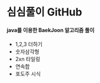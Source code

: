 <html>
<h1>심심풀이 GitHub</h1>
<h4>java를 이용한 BaekJoon 알고리즘 풀이</h4>
<ul>
	<li>1,2,3 더하기</li>
	<li>숫자삼각형</li>
	<li>2xn 타일링</li>
	<li>연속합</li>
	<li>포도주 시식</li>
</ul>
</html>
